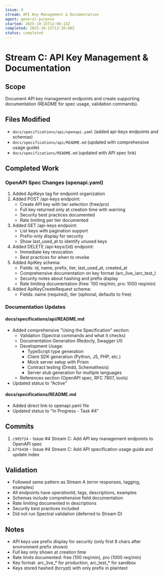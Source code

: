 ```yaml
---
issue: 4
stream: API Key Management & Documentation
agent: general-purpose
started: 2025-10-15T12:06:13Z
completed: 2025-10-15T12:30:00Z
status: completed
---
```


# Stream C: API Key Management & Documentation

## Scope
Document API key management endpoints and create supporting documentation (README for spec usage, validation commands).

## Files Modified
- `docs/specifications/api/openapi.yaml` (added api-keys endpoints and schemas)
- `docs/specifications/api/README.md` (updated with comprehensive usage guide)
- `docs/specifications/README.md` (updated with API spec link)

## Completed Work

### OpenAPI Spec Changes (openapi.yaml)
1. Added ApiKeys tag for endpoint organization
2. Added POST /api-keys endpoint:
   - Create API key with tier selection (free/pro)
   - Full key returned only at creation time with warning
   - Security best practices documented
   - Rate limiting per tier documented
3. Added GET /api-keys endpoint:
   - List keys with pagination support
   - Prefix-only display for security
   - Show last_used_at to identify unused keys
4. Added DELETE /api-keys/{id} endpoint:
   - Immediate key revocation
   - Best practices for when to revoke
5. Added ApiKey schema:
   - Fields: id, name, prefix, tier, last_used_at, created_at
   - Comprehensive documentation on key format (arc_live_/arc_test_)
   - Security notes about hashing and prefix display
   - Rate limiting documentation (free: 100 req/min, pro: 1000 req/min)
6. Added ApiKeyCreateRequest schema:
   - Fields: name (required), tier (optional, defaults to free)

### Documentation Updates

#### docs/specifications/api/README.md
- Added comprehensive "Using the Specification" section:
  - Validation (Spectral commands and what it checks)
  - Documentation Generation (Redocly, Swagger UI)
  - Development Usage:
    - TypeScript type generation
    - Client SDK generation (Python, JS, PHP, etc.)
    - Mock server setup with Prism
    - Contract testing (Dredd, Schemathesis)
    - Server stub generation for multiple languages
  - References section (OpenAPI spec, RFC 7807, tools)
- Updated status to "Active"

#### docs/specifications/README.md
- Added direct link to openapi.yaml file
- Updated status to "In Progress - Task #4"

## Commits
1. `c995f24` - Issue #4 Stream C: Add API key management endpoints to OpenAPI spec
2. `b7f6430` - Issue #4 Stream C: Add API specification usage guide and update index

## Validation
- Followed same pattern as Stream A (error responses, tagging, examples)
- All endpoints have operationId, tags, descriptions, examples
- Schemas include comprehensive field documentation
- Rate limiting documented in descriptions
- Security best practices included
- Did not run Spectral validation (deferred to Stream D)

## Notes
- API keys use prefix display for security (only first 8 chars after environment prefix shown)
- Full key only shown at creation time
- Rate limits documented: free (100 req/min), pro (1000 req/min)
- Key format: arc_live_* for production, arc_test_* for sandbox
- Keys stored hashed (bcrypt) with only prefix in plaintext
